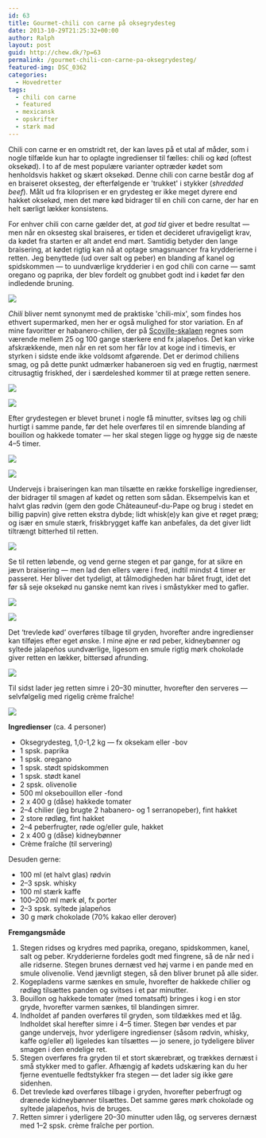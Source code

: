 ```yaml
---
id: 63
title: Gourmet-chili con carne på oksegrydesteg
date: 2013-10-29T21:25:32+00:00
author: Ralph
layout: post
guid: http://chew.dk/?p=63
permalink: /gourmet-chili-con-carne-pa-oksegrydesteg/
featured-img: DSC_0362
categories:
  - Hovedretter
tags:
  - chili con carne
  - featured
  - mexicansk
  - opskrifter
  - stærk mad
---
```

Chili con carne er en omstridt ret, der kan laves på et utal af måder, som i nogle tilfælde kun har to oplagte ingredienser til fælles: chili og kød (oftest oksekød). I to af de mest populære varianter optræder kødet som henholdsvis hakket og skært oksekød. Denne chili con carne består dog af en braiseret oksesteg, der efterfølgende er 'trukket' i stykker (_shredded beef_). Målt ud fra kiloprisen er en grydesteg er ikke meget dyrere end hakket oksekød, men det møre kød bidrager til en chili con carne, der har en helt særligt lækker konsistens.

<!--more-->

For enhver chili con carne gælder det, at _god tid_ giver et bedre resultat — men når en oksesteg skal braiseres, er tiden et decideret ufravigeligt krav, da kødet fra starten er alt andet end mørt. Samtidig betyder den lange braisering, at kødet rigtig kan nå at optage smagsnuancer fra krydderierne i retten. Jeg benyttede (ud over salt og peber) en blanding af kanel og spidskommen — to uundværlige krydderier i en god chili con carne — samt oregano og paprika, der blev fordelt og gnubbet godt ind i kødet før den indledende bruning.

<a href="/assets/img/posts/DSC_0147-2.jpg"><img src="/assets/img/posts/DSC_0147-2-1024x680.jpg" /></a>

_Chili_ bliver nemt synonymt med de praktiske 'chili-mix', som findes hos ethvert supermarked, men her er også mulighed for stor variation. En af mine favoritter er habanero-chilien, der på [Scoville-skalaen](http://en.wikipedia.org/wiki/Scoville_scale) regnes som værende mellem 25 og 100 gange stærkere end fx jalapeños. Det kan virke afskrækkende, men når en ret som her får lov at koge ind i timevis, er styrken i sidste ende ikke voldsomt afgørende. Det er derimod chiliens smag, og på dette punkt udmærker habaneroen sig ved en frugtig, nærmest citrusagtig friskhed, der i særdeleshed kommer til at præge retten senere.

<a href="/assets/img/posts/DSC_0189.jpg"><img src="/assets/img/posts/DSC_0189-1024x680.jpg" /></a>

<a href="/assets/img/posts/DSC_0199.jpg"><img src="/assets/img/posts/DSC_0199-1024x650.jpg" /></a>

Efter grydestegen er blevet brunet i nogle få minutter, svitses løg og chili hurtigt i samme pande, før det hele overføres til en simrende blanding af bouillon og hakkede tomater — her skal stegen ligge og hygge sig de næste 4–5 timer.

<a href="/assets/img/posts/DSC_0222.jpg"><img src="/assets/img/posts/DSC_0222-1024x680.jpg" /></a>

<a href="/assets/img/posts/DSC_0231.jpg"><img src="/assets/img/posts/DSC_0231-1024x680.jpg" /></a>

Undervejs i braiseringen kan man tilsætte en række forskellige ingredienser, der bidrager til smagen af kødet og retten som sådan. Eksempelvis kan et halvt glas rødvin (gem den gode Châteauneuf-du-Pape og brug i stedet en billig papvin) give retten ekstra dybde; lidt whisk(e)y kan give et røget præg; og især en smule stærk, friskbrygget kaffe kan anbefales, da det giver lidt tiltrængt bitterhed til retten.

<a href="/assets/img/posts/DSC_0257.jpg"><img src="/assets/img/posts/DSC_0257-1024x680.jpg" /></a>

Se til retten løbende, og vend gerne stegen et par gange, for at sikre en jævn braisering — men lad den ellers være i fred, indtil mindst 4 timer er passeret. Her bliver det tydeligt, at tålmodigheden har båret frugt, idet det før så seje oksekød nu ganske nemt kan rives i småstykker med to gafler.

<a href="/assets/img/posts/DSC_0277.jpg"><img src="/assets/img/posts/DSC_0277-1024x680.jpg" /></a>

<a href="/assets/img/posts/DSC_0288.jpg"><img src="/assets/img/posts/DSC_0288-1024x680.jpg" /></a>

Det ‘trevlede kød’ overføres tilbage til gryden, hvorefter andre ingredienser kan tilføjes efter eget ønske. I mine øjne er rød peber, kidneybønner og syltede jalapeños uundværlige, ligesom en smule rigtig mørk chokolade giver retten en lækker, bittersød afrunding.

<a href="/assets/img/posts/DSC_0323.jpg"><img src="/assets/img/posts/DSC_0323-1024x680.jpg" /></a>

Til sidst lader jeg retten simre i 20–30 minutter, hvorefter den serveres — selvfølgelig med rigelig crème fraîche!

<a href="/assets/img/posts/DSC_0362.jpg"><img src="/assets/img/posts/DSC_0362-1024x768.jpg" /></a>

**Ingredienser** (ca. 4 personer)

  * Oksegrydesteg, 1,0-1,2 kg — fx oksekam eller -bov
  * 1 spsk. paprika
  * 1 spsk. oregano
  * 1 spsk. stødt spidskommen
  * 1 spsk. stødt kanel
  * 2 spsk. olivenolie
  * 500 ml oksebouillon eller -fond
  * 2 x 400 g (dåse) hakkede tomater
  * 2–4 chilier (jeg brugte 2 habanero- og 1 serranopeber), fint hakket
  * 2 store rødløg, fint hakket
  * 2–4 peberfrugter, røde og/eller gule, hakket
  * 2 x 400 g (dåse) kidneybønner
  * Crème fraîche (til servering)

Desuden gerne:

  * 100 ml (et halvt glas) rødvin
  * 2–3 spsk. whisky
  * 100 ml stærk kaffe
  * 100–200 ml mørk øl, fx porter
  * 2–3 spsk. syltede jalapeños
  * 30 g mørk chokolade (70% kakao eller derover)

**Fremgangsmåde**

  1. Stegen ridses og krydres med paprika, oregano, spidskommen, kanel, salt og peber. Krydderierne fordeles godt med fingrene, så de når ned i alle ridserne. Stegen brunes dernæst ved høj varme i en pande med en smule olivenolie. Vend jævnligt stegen, så den bliver brunet på alle sider.
  2. Kogepladens varme sænkes en smule, hvorefter de hakkede chilier og rødløg tilsættes panden og svitses i et par minutter.
  3. Bouillon og hakkede tomater (med tomatsaft) bringes i kog i en stor gryde, hvorefter varmen sænkes, til blandingen simrer.
  4. Indholdet af panden overføres til gryden, som tildækkes med et låg. Indholdet skal herefter simre i 4–5 timer. Stegen bør vendes et par gange undervejs, hvor yderligere ingredienser (såsom rødvin, whisky, kaffe og/eller øl) ligeledes kan tilsættes — jo senere, jo tydeligere bliver smagen i den endelige ret.
  5. Stegen overføres fra gryden til et stort skærebræt, og trækkes dernæst i små stykker med to gafler. Afhængig af kødets udskæring kan du her fjerne eventuelle fedtstykker fra stegen — det lader sig ikke gøre sidenhen.
  6. Det trevlede kød overføres tilbage i gryden, hvorefter peberfrugt og drænede kidneybønner tilsættes. Det samme gøres mørk chokolade og syltede jalapeños, hvis de bruges.
  7. Retten simrer i yderligere 20–30 minutter uden låg, og serveres dernæst med 1–2 spsk. crème fraîche per portion.